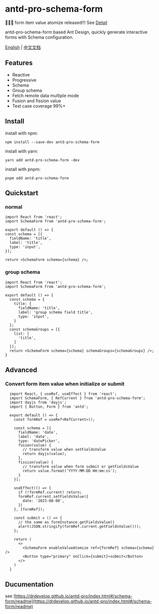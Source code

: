 # antd-pro-schema-form

🎉🎉🎉 form item value atomize released!!! See [Detail](https://drdevelop.github.io/antd-pro/index.html#/en/schema-form/convert-value)

antd-pro-schema-form based Ant Design, quickly generate interactive forms with Schema configuration.

[English](https://drdevelop.github.io/antd-pro/index.html#/en/schema-form/readme) | [中文文档](https://drdevelop.github.io/antd-pro/index.html#/schema-form/readme)

## Features
- Reactive
- Progressive
- Schema
- Group schema
- Fetch remote data multiple mode
- Fusion and fission value
- Test case coverage 99%+

## Install

install with npm:
```
npm install --save-dev antd-pro-schema-form
```

install with yarn:
```
yarn add antd-pro-schema-form -dev
```

install with pnpm:
```
pnpm add antd-pro-schema-form
```

## Quickstart
### normal
```tsx
import React from 'react';
import SchemaForm from 'antd-pro-schema-form';

export default () => {
const schema = [{
  fieldName: 'title',
  label: 'title',
  type: 'input',
}];

return <SchemaForm schema={schema} />;
```

### group schema
```tsx
import React from 'react';
import SchemaForm from 'antd-pro-schema-form';

export default () => {
  const schema = {
    title: {
      fieldName: 'title',
      label: 'group schema field title',
      type: 'input',
    }
  };
  const schemaGroups = [{
    list: [
      'title',
    ]
  }];
  return <SchemaForm schema={schema} schemaGroups={schemaGroups} />;
}
```

## Advanced
### Convert form item value when initialize or submit
```tsx
  import React, { useRef, useEffect } from 'react';
  import SchemaForm, { RefCurrent } from 'antd-pro-schema-form';
  import dayjs from 'dayjs';
  import { Button, Form } from 'antd';

  export default () => {
    const formRef = useRef<RefCurrent>();

    const schema = [{
      fieldName: 'date',
      label: 'date',
      type: 'datePicker',
      fusion(value) {
        // transform value when setFieldsValue
        return dayjs(value);
      },
      fission(value) {
        // transform value when form submit or getFieldsValue
        return value.format('YYYY-MM-DD HH:mm:ss');
      }
    }];

    useEffect(() => {
      if (!formRef.current) return;
      formRef.current.setFieldsValue({
        date: '2023-08-08',
      })
    }, [formRef]);

    const submit = () => {
      // the same as formInstance.getFieldsValue()
      alert(JSON.stringify(formRef.current.getFieldsValue()));
    };

    return (
      <>
        <SchemaForm enableValueAtomize ref={formRef} schema={schema} />
        <Button type="primary" onClick={submit}>submit</Button>
      </>
    )
  }
```

## Ducumentation
see [https://drdevelop.github.io/antd-pro/index.html#/schema-form/readme](https://drdevelop.github.io/antd-pro/index.html#/schema-form/readme)
